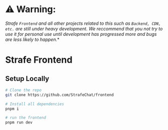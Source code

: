 # ⚠️ Warning:

*_Strafe `Frontend` and all other projects related to this such as `Backend, CDN, etc.` are still under heavy development. We reccommend that you not try to use it for personal use until development has progressed more and bugs are less likely to happen._**

# Strafe Frontend

## Setup Locally

```bash
# Clone the repo
git clone https://github.com/StrafeChat/frontend

# Install all dependencies
pnpm i

# run the frontend
pnpm run dev
```